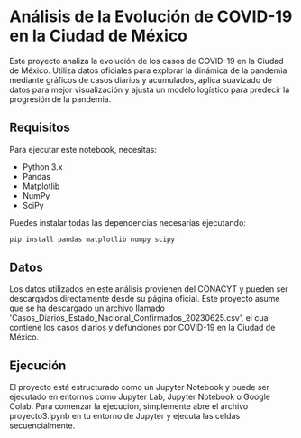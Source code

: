 # Análisis de la Evolución de COVID-19 en la Ciudad de México

Este proyecto analiza la evolución de los casos de COVID-19 en la Ciudad de México. Utiliza datos oficiales para explorar la dinámica de la pandemia mediante gráficos de casos diarios y acumulados, aplica suavizado de datos para mejor visualización y ajusta un modelo logístico para predecir la progresión de la pandemia.

## Requisitos

Para ejecutar este notebook, necesitas:

- Python 3.x
- Pandas
- Matplotlib
- NumPy
- SciPy

Puedes instalar todas las dependencias necesarias ejecutando:

```bash
pip install pandas matplotlib numpy scipy
```
## Datos

Los datos utilizados en este análisis provienen del CONACYT y pueden ser descargados directamente desde su página oficial. Este proyecto asume que se ha descargado un archivo llamado 'Casos_Diarios_Estado_Nacional_Confirmados_20230625.csv', el cual contiene los casos diarios y defunciones por COVID-19 en la Ciudad de México.

## Ejecución

El proyecto está estructurado como un Jupyter Notebook y puede ser ejecutado en entornos como Jupyter Lab, Jupyter Notebook o Google Colab. Para comenzar la ejecución, simplemente abre el archivo proyecto3.ipynb en tu entorno de Jupyter y ejecuta las celdas secuencialmente.
